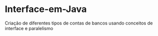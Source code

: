 # Interface-em-Java
Criação de diferentes tipos de contas de bancos usando conceitos de interface e paralelismo
